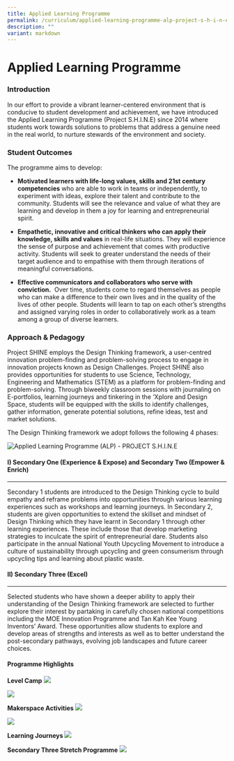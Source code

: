 ```yaml
---
title: Applied Learning Programme
permalink: /curriculum/applied-learning-programme-alp-project-s-h-i-n-e/
description: ""
variant: markdown
---
```

Applied Learning Programme
=====================================================


### Introduction  

In our effort to provide a vibrant learner-centered environment that is conducive to student development and achievement, we have introduced the Applied Learning Programme (Project S.H.I.N.E) since 2014 where students work towards solutions to problems that address a genuine need in the real world, to nurture stewards of the environment and society. 

### Student Outcomes


The programme aims to develop:&nbsp; &nbsp; &nbsp;

  

*   <b>Motivated learners with life-long values, skills&nbsp;and&nbsp;21st&nbsp;century competencies</b>&nbsp;who are able to work in teams or independently, to experiment with ideas, explore their talent and contribute to the community.&nbsp;Students will see the relevance and value of what they are learning and develop in them a joy for learning and entrepreneurial spirit.&nbsp; &nbsp;

  

*   <b>Empathetic, innovative and critical thinkers&nbsp;who can apply their knowledge, skills and values</b>&nbsp;in real-life situations.&nbsp;They will experience the sense of purpose and achievement that comes with productive activity. Students will seek to greater understand the needs of their target audience and to empathise with them through iterations of meaningful conversations.

  

*   <b>Effective communicators and collaborators who serve with conviction.</b>&nbsp;&nbsp;Over time, students come to regard themselves as people who can make a difference to their own lives and in the quality of the lives of other people. Students will learn to tap on each other’s strengths and assigned varying roles in order to collaboratively work as a team among a group of diverse learners.


### Approach &amp; Pedagogy

Project SHINE employs the Design Thinking framework, a user-centred innovation problem-finding and problem-solving process to engage in innovation projects known as Design Challenges. Project SHINE also provides opportunities for students to use Science, Technology, Engineering and Mathematics (STEM) as a platform for problem-finding and problem-solving. Through biweekly classroom sessions with journaling on E-portfolios, learning journeys and tinkering in the ‘Xplore and Design Space, students will be equipped with the skills to identify challenges, gather information, generate potential&nbsp;solutions, refine ideas, test and market solutions.&nbsp;&nbsp;

The Design Thinking framework we adopt follows the following 4 phases:

![Applied Learning Programme (ALP) - PROJECT S.H.I.N.E ](/images/ALPimg.jpg)

#### I) Secondary One (Experience &amp; Expose) and Secondary Two (Empower &amp; Enrich)
--------------------------------------
Secondary 1 students are introduced to the Design Thinking cycle to build empathy and reframe problems into opportunities through various learning experiences such as workshops and learning journeys. In Secondary 2, students are given opportunities to extend the skillset and mindset of Design Thinking which they have learnt in Secondary 1 through other learning experiences. These include those that develop marketing strategies to inculcate the spirit of entrepreneurial dare. Students also participate in the annual National Youth Upcycling Movement to introduce a culture of sustainability through upcycling and green consumerism through upcycling tips and learning about plastic waste.


#### II) Secondary Three (Excel)
--------------------------------------

Selected students who have shown a deeper ability to apply their understanding of the Design Thinking framework are selected to further explore their interest by partaking in carefully chosen national competitions including the MOE Innovation Programme and Tan Kah Kee Young Inventors’ Award. These opportunities allow students to explore and develop areas of strengths and interests as well as to better understand the post-secondary pathways, evolving job landscapes and future career choices.



#### Programme Highlights


<b>Level Camp</b>
![](/images/Curriculum/Applied%20LearningProgrammeSHINE/2024SHINE1.png)

![](/images/Curriculum/Applied%20LearningProgrammeSHINE/2024SHINE3.png)

<b>Makerspace Activities</b>
![](/images/Curriculum/Applied%20LearningProgrammeSHINE/2024SHINE4.png)
	
![](/images/Curriculum/Applied%20LearningProgrammeSHINE/2024SHINE5.png)
	
<b>Learning Journeys </b>
![](/images/Curriculum/Applied%20LearningProgrammeSHINE/2024SHINE5Learning_Journey.png)

<b>Secondary Three Stretch Programme</b>
![](/images/Curriculum/Applied%20LearningProgrammeSHINE/2024SHINE5Stretch.png)